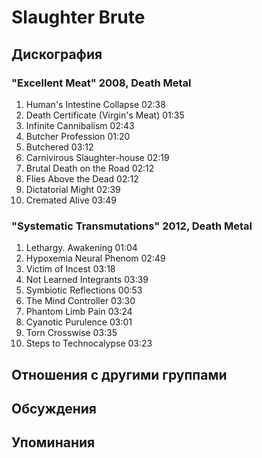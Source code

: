 # Slaughter Brute



## Дискография

### "Excellent Meat" 2008, Death Metal

1.	 Human's Intestine Collapse	02:38	 
2.	 Death Certificate (Virgin's Meat)	01:35	 
3.	 Infinite Cannibalism	02:43	 
4.	 Butcher Profession	01:20	 
5.	 Butchered	03:12	 
6.	 Carnivirous Slaughter-house	02:19	 
7.	 Brutal Death on the Road	02:12	 
8.	 Flies Above the Dead	02:12	 
9.	 Dictatorial Might	02:39	 
10.	 Cremated Alive	03:49

### "Systematic Transmutations" 2012, Death Metal

1.	 Lethargy. Awakening	01:04	 
2.	 Hypoxemia Neural Phenom	02:49	 
3.	 Victim of Incest	03:18	 
4.	 Not Learned Integrants	03:39	 
5.	 Symbiotic Reflections	00:53	 
6.	 The Mind Controller	03:30	 
7.	 Phantom Limb Pain	03:24	 
8.	 Cyanotic Purulence	03:01	 
9.	 Torn Crosswise	03:35	 
10.	 Steps to Technocalypse	03:23


## Отношения с другими группами


## Обсуждения


## Упоминания

